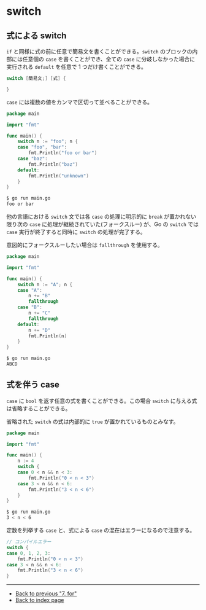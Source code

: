# switch

## 式による switch

`if` と同様に式の前に任意で簡易文を書くことができる。`switch` のブロックの内部には任意個の `case` を書くことができ、全ての `case` に分岐しなかった場合に実行される `default` を任意で 1 つだけ書くことができる。

<!-- markdownlint-disable MD010 -->

```go
switch [簡易文;] [式] {

}
```

<!-- markdownlint-enable MD010 -->

`case` には複数の値をカンマで区切って並べることができる。

<!-- markdownlint-disable MD010 -->

```go
package main

import "fmt"

func main() {
	switch n := "foo"; n {
	case "foo", "bar":
		fmt.Println("foo or bar")
	case "baz":
		fmt.Println("baz")
	default:
		fmt.Println("unknown")
	}
}
```

<!-- markdownlint-enable MD010 -->

```bash
$ go run main.go
foo or bar
```

他の言語における `switch` 文では各 `case` の処理に明示的に `break` が置かれない限り次の `case` に処理が継続されていた(フォークスルー) が、Go の `switch` では `case` 実行が終了すると同時に `switch` の処理が完了する。

意図的にフォークスルーしたい場合は `fallthrough` を使用する。

<!-- markdownlint-disable MD010 -->

```go
package main

import "fmt"

func main() {
	switch n := "A"; n {
	case "A":
		n += "B"
		fallthrough
	case "B":
		n += "C"
		fallthrough
	default:
		n += "D"
		fmt.Println(n)
	}
}
```

<!-- markdownlint-enable MD010 -->

```bash
$ go run main.go
ABCD
```

## 式を伴う case

`case` に `bool` を返す任意の式を書くことができる。この場合 `switch` に与える式は省略することができる。

省略された `switch` の式は内部的に `true` が置かれているものとみなす。

<!-- markdownlint-disable MD010 -->

```go
package main

import "fmt"

func main() {
	n := 4
	switch {
	case 0 < n && n < 3:
		fmt.Println("0 < n < 3")
	case 3 < n && n < 6:
		fmt.Println("3 < n < 6")
	}
}
```

<!-- markdownlint-enable MD010 -->

```bash
$ go run main.go
3 < n < 6
```

定数を列挙する `case` と、式による `case` の混在はエラーになるので注意する。

<!-- markdownlint-disable MD010 -->

```go
// コンパイルエラー
switch {
case 0, 1, 2, 3:
	fmt.Println("0 < n < 3")
case 3 < n && n < 6:
	fmt.Println("3 < n < 6")
}
```

<!-- markdownlint-enable MD010 -->

***

* [Back to previous "7. for"](./for.md)
* [Back to index page](../README.md)
